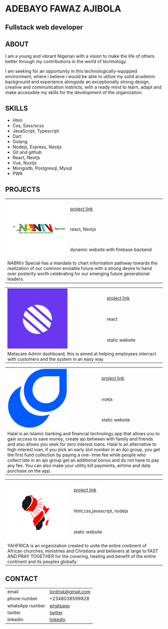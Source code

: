 # ADEBAYO FAWAZ AJIBOLA

## Fullstack web developer

## ABOUT

I am a young and vibrant Nigerian with a
vision to make the life of others better through
my contributions in the world of technology.

I am seeking for an opportunity in this
technologically-equipped
environment, where i believe i would be able to
utilize my solid academic background and
experience alongside an exceptionally strong
design, creative and communication instincts,
with a ready mind to learn, adapt and make
accessible my skills for the development of the
organization.

## SKILLS

- Html
- Css, Sass/scss
- JavaScript, Typescript
- Dart
- Golang
- Nodejs, Express, Nestjs
- Git and github
- React, Nextjs
- Vue, Nuxtjs
- Mongodb, Postgresql, Mysql
- PWA

## PROJECTS

<table>
  <tr>
    <td rowspan="3">
      <img src="./projects/nabntv.png" alt="nabntv" />
    </td>
    <td><a href="https://nabntv.vercel.app/">project link</a></td>
  </tr>
  <tr>
    <td>react, Nextjs</td>
  </tr>
  <tr>
    <td>dynamic website with firebase backend</td>
  </tr>
  <tr>
    <td colspan="2">
      NABNtv Special has a mandate to chart information pathway towards the
      realization of our common enviable future with a strong desire to hand
      over posterity worth celebrating for our emerging future generational
      leaders.
    </td>
  </tr>
</table>

<table>
  <tr>
    <td rowspan="3">
      <img src="./projects/metacare.png" alt="metacare" />
    </td>
    <td><a href="https://metacare-olive.vercel.app/">project link</a></td>
  </tr>
  <tr>
    <td>react</td>
  </tr>
  <tr>
    <td>static website</td>
  </tr>
  <tr>
    <td colspan="2">
      Metacare Admin dashboard, this is aimed at helping employees interract
      with customers and the system in an easy way
    </td>
  </tr>
</table>

<table>
  <tr>
    <td rowspan="3">
      <img src="./projects/halal.png" alt="halal" />
    </td>
    <td><a href="https://halal.vercel.app/">project link</a></td>
  </tr>
  <tr>
    <td>vuejs</td>
  </tr>
  <tr>
    <td>static website</td>
  </tr>
  <tr>
    <td colspan="2">
      Halal is an Islamic banking and financial technology app that allows you
      to gain access to save money, create ajo between with family and friends
      and also allows you seek for zero interest loans. Halal Is an alternative
      to high interest loan, if you pick an early slot number in an Ajo group,
      you get the first fund collection by paying a one-time fee while people
      who collect late in an ajo group get an additional bonus and do not have
      to pay any fee. You can also make your utility bill payments, airtime and
      data purchase on the app.
    </td>
  </tr>
</table>

<table>
  <tr>
    <td rowspan="3">
      <img src="./projects/yahfrica.png" alt="yahfrica" />
    </td>
    <td><a href="https://yahfrica.com/" target="_blank">project link</a></td>
  </tr>
  <tr>
    <td>html,css,javascript, nodejs</td>
  </tr>
  <tr>
    <td>static website</td>
  </tr>
  <tr>
    <td colspan="2">
      YAHFRICA is an organization created to unite the entire continent of
      African churches, ministries and Christians and believers at large to FAST
      AND PRAY TOGETHER for the covering, healing and benefit of the entire
      continent and its peoples globally.
    </td>
  </tr>
</table>

## CONTACT

|                 |                                                                  |
| --------------- | ---------------------------------------------------------------- |
| email           | lordrisk@gmail.com                                               |
| phone number    | +2348038599828                                                   |
| whatsApp number | [whatsapp](https://wa.me/2348038599828)                          |
| twitter         | [twitter](https://twitter.com/Pherwerzz)                         |
| linkedin        | [linkedin](https://www.linkedin.com/in/fawaz-adebayo-5b83471b1/) |
